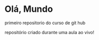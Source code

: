 # Olá, Mundo
 primeiro repositorio do curso de git hub

repositório criado durante uma aula ao vivo!